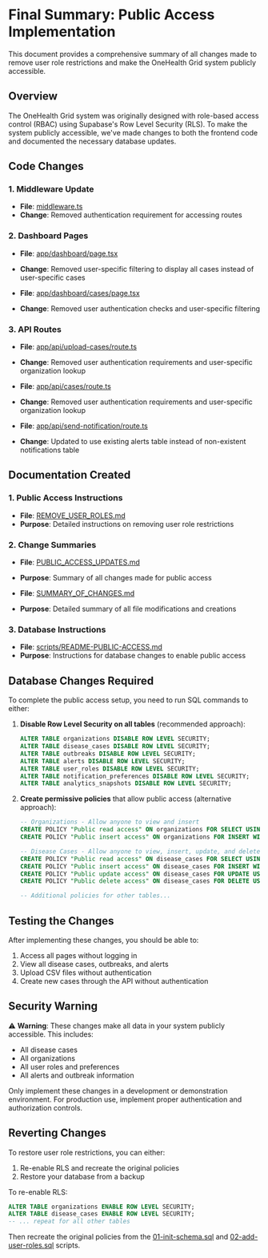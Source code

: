 # Final Summary: Public Access Implementation

This document provides a comprehensive summary of all changes made to remove user role restrictions and make the OneHealth Grid system publicly accessible.

## Overview

The OneHealth Grid system was originally designed with role-based access control (RBAC) using Supabase's Row Level Security (RLS). To make the system publicly accessible, we've made changes to both the frontend code and documented the necessary database updates.

## Code Changes

### 1. Middleware Update
- **File**: [middleware.ts](file:///Users/shriram/Downloads/onehealth-grid/middleware.ts)
- **Change**: Removed authentication requirement for accessing routes

### 2. Dashboard Pages
- **File**: [app/dashboard/page.tsx](file:///Users/shriram/Downloads/onehealth-grid/app/dashboard/page.tsx)
- **Change**: Removed user-specific filtering to display all cases instead of user-specific cases

- **File**: [app/dashboard/cases/page.tsx](file:///Users/shriram/Downloads/onehealth-grid/app/dashboard/cases/page.tsx)
- **Change**: Removed user authentication checks and user-specific filtering

### 3. API Routes
- **File**: [app/api/upload-cases/route.ts](file:///Users/shriram/Downloads/onehealth-grid/app/api/upload-cases/route.ts)
- **Change**: Removed user authentication requirements and user-specific organization lookup

- **File**: [app/api/cases/route.ts](file:///Users/shriram/Downloads/onehealth-grid/app/api/cases/route.ts)
- **Change**: Removed user authentication requirements and user-specific organization lookup

- **File**: [app/api/send-notification/route.ts](file:///Users/shriram/Downloads/onehealth-grid/app/api/send-notification/route.ts)
- **Change**: Updated to use existing alerts table instead of non-existent notifications table

## Documentation Created

### 1. Public Access Instructions
- **File**: [REMOVE_USER_ROLES.md](file:///Users/shriram/Downloads/onehealth-grid/REMOVE_USER_ROLES.md)
- **Purpose**: Detailed instructions on removing user role restrictions

### 2. Change Summaries
- **File**: [PUBLIC_ACCESS_UPDATES.md](file:///Users/shriram/Downloads/onehealth-grid/PUBLIC_ACCESS_UPDATES.md)
- **Purpose**: Summary of all changes made for public access

- **File**: [SUMMARY_OF_CHANGES.md](file:///Users/shriram/Downloads/onehealth-grid/SUMMARY_OF_CHANGES.md)
- **Purpose**: Detailed summary of all file modifications and creations

### 3. Database Instructions
- **File**: [scripts/README-PUBLIC-ACCESS.md](file:///Users/shriram/Downloads/onehealth-grid/scripts/README-PUBLIC-ACCESS.md)
- **Purpose**: Instructions for database changes to enable public access

## Database Changes Required

To complete the public access setup, you need to run SQL commands to either:

1. **Disable Row Level Security on all tables** (recommended approach):
   ```sql
   ALTER TABLE organizations DISABLE ROW LEVEL SECURITY;
   ALTER TABLE disease_cases DISABLE ROW LEVEL SECURITY;
   ALTER TABLE outbreaks DISABLE ROW LEVEL SECURITY;
   ALTER TABLE alerts DISABLE ROW LEVEL SECURITY;
   ALTER TABLE user_roles DISABLE ROW LEVEL SECURITY;
   ALTER TABLE notification_preferences DISABLE ROW LEVEL SECURITY;
   ALTER TABLE analytics_snapshots DISABLE ROW LEVEL SECURITY;
   ```

2. **Create permissive policies** that allow public access (alternative approach):
   ```sql
   -- Organizations - Allow anyone to view and insert
   CREATE POLICY "Public read access" ON organizations FOR SELECT USING (true);
   CREATE POLICY "Public insert access" ON organizations FOR INSERT WITH CHECK (true);

   -- Disease Cases - Allow anyone to view, insert, update, and delete
   CREATE POLICY "Public read access" ON disease_cases FOR SELECT USING (true);
   CREATE POLICY "Public insert access" ON disease_cases FOR INSERT WITH CHECK (true);
   CREATE POLICY "Public update access" ON disease_cases FOR UPDATE USING (true);
   CREATE POLICY "Public delete access" ON disease_cases FOR DELETE USING (true);

   -- Additional policies for other tables...
   ```

## Testing the Changes

After implementing these changes, you should be able to:

1. Access all pages without logging in
2. View all disease cases, outbreaks, and alerts
3. Upload CSV files without authentication
4. Create new cases through the API without authentication

## Security Warning

⚠️ **Warning**: These changes make all data in your system publicly accessible. This includes:
- All disease cases
- All organizations
- All user roles and preferences
- All alerts and outbreak information

Only implement these changes in a development or demonstration environment. For production use, implement proper authentication and authorization controls.

## Reverting Changes

To restore user role restrictions, you can either:
1. Re-enable RLS and recreate the original policies
2. Restore your database from a backup

To re-enable RLS:
```sql
ALTER TABLE organizations ENABLE ROW LEVEL SECURITY;
ALTER TABLE disease_cases ENABLE ROW LEVEL SECURITY;
-- ... repeat for all other tables
```

Then recreate the original policies from the [01-init-schema.sql](file:///Users/shriram/Downloads/onehealth-grid/scripts/01-init-schema.sql) and [02-add-user-roles.sql](file:///Users/shriram/Downloads/onehealth-grid/scripts/02-add-user-roles.sql) scripts.